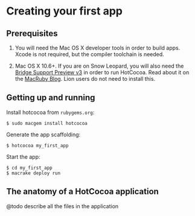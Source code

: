 # Creating your first app

## Prerequisites

1. You will need the Mac OS X developer tools in order
to build apps. Xcode is not required, but the compiler toolchain is
needed.

2. Mac OS X 10.6+. If you are on Snow Leopard, you will also need the
[Bridge Support Preview v3](http://www.macruby.org/files/BridgeSupport%20Preview%203.zip)
in order to run HotCocoa. Read about it on the
[MacRuby Blog](http://www.macruby.org/blog/2010/10/08/bridgesupport-preview.html). Lion users do not need to install this.

## Getting up and running

Install hotcocoa from `rubygems.org`:

    $ sudo macgem install hotcocoa

Generate the app scaffolding:

    $ hotcocoa my_first_app

Start the app:

    $ cd my_first_app
    $ macrake deploy run

## The anatomy of a HotCocoa application

@todo describe all the files in the application